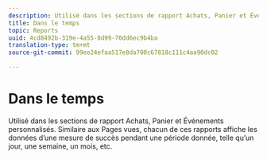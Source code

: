 ```yaml
---
description: Utilisé dans les sections de rapport Achats, Panier et Événements personnalisés. Similaire aux Pages vues, chacun de ces rapports affiche les données d’une mesure de succès pendant une période donnée, telle qu’un jour, une semaine, un mois, etc.
title: Dans le temps
topic: Reports
uuid: 4cd8492b-319e-4a55-8d99-70dd6ec9b4ba
translation-type: tm+mt
source-git-commit: 99ee24efaa517e8da700c67818c111c4aa90dc02

---
```



# Dans le temps

Utilisé dans les sections de rapport Achats, Panier et Événements personnalisés. Similaire aux Pages vues, chacun de ces rapports affiche les données d’une mesure de succès pendant une période donnée, telle qu’un jour, une semaine, un mois, etc.

